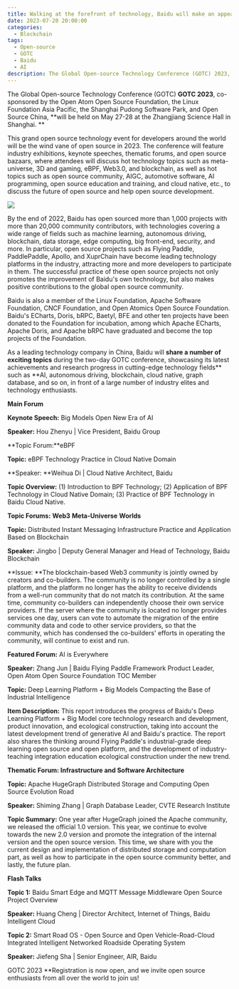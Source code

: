 ```yaml
---
title: Walking at the forefront of technology, Baidu will make an appearance at GOTC 2023.
date: 2023-07-20 20:00:00
categories:
  - Blockchain
tags:
  - Open-source
  - GOTC
  - Baidu
  - AI
description: The Global Open-source Technology Conference (GOTC) 2023, jointly initiated by the OpenAtom Foundation, the Linux Foundation Asia-Pacific, Shanghai Pudong Software Park and Open Source China, will be held at the Zhangjiang Science Hall in Shanghai on May 27-28.
---
```


The Global Open-source Technology Conference (GOTC) **GOTC 2023**, co-sponsored by the Open Atom Open Source Foundation, the Linux Foundation Asia Pacific, the Shanghai Pudong Software Park, and Open Source China, **will be held on May 27-28 at the Zhangjiang Science Hall in Shanghai. **

This grand open source technology event for developers around the world will be the wind vane of open source in 2023. The conference will feature industry exhibitions, keynote speeches, thematic forums, and open source bazaars, where attendees will discuss hot technology topics such as meta-universe, 3D and gaming, eBPF, Web3.0, and blockchain, as well as hot topics such as open source community, AIGC, automotive software, AI programming, open source education and training, and cloud native, etc., to discuss the future of open source and help open source development.

![](https://oscimg.oschina.net/oscnet/up-8376b5b5f0d66f282be161322fbb226590b.jpg)

By the end of 2022, Baidu has open sourced more than 1,000 projects with more than 20,000 community contributors, with technologies covering a wide range of fields such as machine learning, autonomous driving, blockchain, data storage, edge computing, big front-end, security, and more. In particular, open source projects such as Flying Paddle, PaddlePaddle, Apollo, and XuprChain have become leading technology platforms in the industry, attracting more and more developers to participate in them. The successful practice of these open source projects not only promotes the improvement of Baidu's own technology, but also makes positive contributions to the global open source community.

Baidu is also a member of the Linux Foundation, Apache Software Foundation, CNCF Foundation, and Open Atomics Open Source Foundation. Baidu's ECharts, Doris, bRPC, Baetyl, BFE and other ten projects have been donated to the Foundation for incubation, among which Apache ECharts, Apache Doris, and Apache bRPC have graduated and become the top projects of the Foundation.

As a leading technology company in China, Baidu will **share a number of exciting topics** during the two-day GOTC conference, showcasing its latest achievements and research progress in cutting-edge technology fields** such as **AI, autonomous driving, blockchain, cloud native, graph database, and so on, in front of a large number of industry elites and technology enthusiasts.

**Main Forum**

**Keynote Speech:** Big Models Open New Era of AI

**Speaker:** Hou Zhenyu | Vice President, Baidu Group

**Topic Forum:**eBPF

**Topic:** eBPF Technology Practice in Cloud Native Domain

**Speaker: **Weihua Di | Cloud Native Architect, Baidu

**Topic Overview:** (1) Introduction to BPF Technology; (2) Application of BPF Technology in Cloud Native Domain; (3) Practice of BPF Technology in Baidu Cloud Native.

**Topic Forums:** **Web3** **Meta-Universe** **Worlds**

**Topic:** Distributed Instant Messaging Infrastructure Practice and Application Based on Blockchain

**Speaker:** Jingbo | Deputy General Manager and Head of Technology, Baidu Blockchain

**Issue: **The blockchain-based Web3 community is jointly owned by creators and co-builders. The community is no longer controlled by a single platform, and the platform no longer has the ability to receive dividends from a well-run community that do not match its contribution. At the same time, community co-builders can independently choose their own service providers. If the server where the community is located no longer provides services one day, users can vote to automate the migration of the entire community data and code to other service providers, so that the community, which has condensed the co-builders' efforts in operating the community, will continue to exist and run.

**Featured Forum:** AI is Everywhere

**Speaker:** Zhang Jun | Baidu Flying Paddle Framework Product Leader, Open Atom Open Source Foundation TOC Member

**Topic:** Deep Learning Platform + Big Models Compacting the Base of Industrial Intelligence

**Item Description:** This report introduces the progress of Baidu's Deep Learning Platform + Big Model core technology research and development, product innovation, and ecological construction, taking into account the latest development trend of generative AI and Baidu's practice. The report also shares the thinking around Flying Paddle's industrial-grade deep learning open source and open platform, and the development of industry-teaching integration education ecological construction under the new trend.

**Thematic Forum: Infrastructure and Software Architecture**

**Topic:** Apache HugeGraph Distributed Storage and Computing Open Source Evolution Road

**Speaker:** Shiming Zhang | Graph Database Leader, CVTE Research Institute

**Topic Summary:** One year after HugeGraph joined the Apache community, we released the official 1.0 version. This year, we continue to evolve towards the new 2.0 version and promote the integration of the internal version and the open source version. This time, we share with you the current design and implementation of distributed storage and computation part, as well as how to participate in the open source community better, and lastly, the future plan.

**Flash Talks**

**Topic 1:** Baidu Smart Edge and MQTT Message Middleware Open Source Project Overview

**Speaker:** Huang Cheng | Director Architect, Internet of Things, Baidu Intelligent Cloud

**Topic 2:** Smart Road OS - Open Source and Open Vehicle-Road-Cloud Integrated Intelligent Networked Roadside Operating System

**Speaker:** Jiefeng Sha | Senior Engineer, AIR, Baidu

GOTC 2023 **Registration is now open, and we invite open source enthusiasts from all over the world to join us!